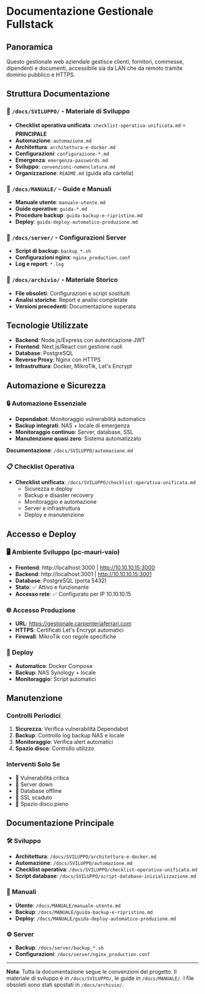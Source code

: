 # Documentazione Gestionale Fullstack

## Panoramica

Questo gestionale web aziendale gestisce clienti, fornitori, commesse, dipendenti e documenti, accessibile sia da LAN che da remoto tramite dominio pubblico e HTTPS.

## Struttura Documentazione

### 📁 `/docs/SVILUPPO/` - Materiale di Sviluppo
- **Checklist operativa unificata**: `checklist-operativa-unificata.md` ⭐ **PRINCIPALE**
- **Automazione**: `automazione.md`
- **Architettura**: `architettura-e-docker.md`
- **Configurazioni**: `configurazione-*.md`
- **Emergenza**: `emergenza-passwords.md`
- **Sviluppo**: `convenzioni-nomenclatura.md`
- **Organizzazione**: `README.md` (guida alla cartella)

### 📁 `/docs/MANUALE/` - Guide e Manuali
- **Manuale utente**: `manuale-utente.md`
- **Guide operative**: `guida-*.md`
- **Procedure backup**: `guida-backup-e-ripristino.md`
- **Deploy**: `guida-deploy-automatico-produzione.md`

### 📁 `/docs/server/` - Configurazioni Server
- **Script di backup**: `backup_*.sh`
- **Configurazioni nginx**: `nginx_production.conf`
- **Log e report**: `*.log`

### 📁 `/docs/archivio/` - Materiale Storico
- **File obsoleti**: Configurazioni e script sostituiti
- **Analisi storiche**: Report e analisi completate
- **Versioni precedenti**: Documentazione superata

## Tecnologie Utilizzate

- **Backend**: Node.js/Express con autenticazione JWT
- **Frontend**: Next.js/React con gestione ruoli
- **Database**: PostgreSQL
- **Reverse Proxy**: Nginx con HTTPS
- **Infrastruttura**: Docker, MikroTik, Let's Encrypt

## Automazione e Sicurezza

### 🔒 Automazione Essenziale
- **Dependabot**: Monitoraggio vulnerabilità automatico
- **Backup integrati**: NAS + locale di emergenza
- **Monitoraggio continuo**: Server, database, SSL
- **Manutenzione quasi zero**: Sistema automatizzato

**Documentazione**: `/docs/SVILUPPO/automazione.md`

### 📋 Checklist Operativa
- **Checklist unificata**: `/docs/SVILUPPO/checklist-operativa-unificata.md`
  - Sicurezza e deploy
  - Backup e disaster recovery
  - Monitoraggio e automazione
  - Server e infrastruttura
  - Deploy e manutenzione

## Accesso e Deploy

### 🖥️ Ambiente Sviluppo (pc-mauri-vaio)
- **Frontend**: http://localhost:3000 | http://10.10.10.15:3000
- **Backend**: http://localhost:3001 | http://10.10.10.15:3001
- **Database**: PostgreSQL (porta 5432)
- **Stato**: ✅ Attivo e funzionante
- **Accesso rete**: ✅ Configurato per IP 10.10.10.15

### 🌐 Accesso Produzione
- **URL**: https://gestionale.carpenteriaferrari.com
- **HTTPS**: Certificati Let's Encrypt automatici
- **Firewall**: MikroTik con regole specifiche

### 🚀 Deploy
- **Automatico**: Docker Compose
- **Backup**: NAS Synology + locale
- **Monitoraggio**: Script automatici

## Manutenzione

### Controlli Periodici
1. **Sicurezza**: Verifica vulnerabilità Dependabot
2. **Backup**: Controllo log backup NAS e locale
3. **Monitoraggio**: Verifica alert automatici
4. **Spazio disco**: Controllo utilizzo

### Interventi Solo Se
- 🔴 Vulnerabilità critica
- 🔴 Server down
- 🔴 Database offline
- 🔴 SSL scaduto
- 🔴 Spazio disco pieno

## Documentazione Principale

### 🛠️ Sviluppo
- **Architettura**: `/docs/SVILUPPO/architettura-e-docker.md`
- **Automazione**: `/docs/SVILUPPO/automazione.md`
- **Checklist operativa**: `/docs/SVILUPPO/checklist-operativa-unificata.md`
- **Script database**: `/docs/SVILUPPO/script-database-inizializzazione.md`

### 📖 Manuali
- **Utente**: `/docs/MANUALE/manuale-utente.md`
- **Backup**: `/docs/MANUALE/guida-backup-e-ripristino.md`
- **Deploy**: `/docs/MANUALE/guida-deploy-automatico-produzione.md`

### ⚙️ Server
- **Backup**: `/docs/server/backup_*.sh`
- **Configurazioni**: `/docs/server/nginx_production.conf`

---

**Nota**: Tutta la documentazione segue le convenzioni del progetto. Il materiale di sviluppo è in `/docs/SVILUPPO/`, le guide in `/docs/MANUALE/`. I file obsoleti sono stati spostati in `/docs/archivio/`.